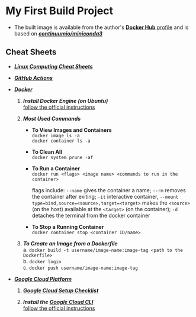 # My First Build Project

* The built image is available from the author's [**Docker Hub** profile](https://hub.docker.com/u/oameed) and is based on [**_continuumio/miniconda3_**](https://docs.anaconda.com/free/working-with-conda/applications/docker/)  

## Cheat Sheets 

* [**_Linux Computing Cheat Sheets_**](https://archive.org/details/computing-cheat-sheets)  

* [**_GitHub Actions_**](https://docs.github.com/en/actions)  

* [**_Docker_**](https://docs.docker.com/get-started/overview/)  

  1. **_Install Docker Engine (on Ubuntu)_**  
     [follow the official instructions](https://docs.docker.com/engine/install/ubuntu/)  

  2. **_Most Used Commands_**   
  
     * **To View Images and Containers**  
       `docker image ls -a`  
       `docker container ls -a`  
  
     * **To Clean All**  
       `docker system prune -af`  
  
     * **To Run a Container**  
       `docker run <flags> <image name> <commands to run in the container>`  

       flags include: `--name` gives the container a name; `--rm` removes the container after exiting; `-it` interactive container, `--mount type=bind,source=<source>,target=<target>` makes the `<source>` (on the host) available at the `<target>` (on the container); `-d` detaches the terminal from the docker container  

     * **To Stop a Running Container**  
       `docker container stop <container ID/name>`  
     
  3. **_To Create an Image from a Dockerfile_**  
     a. `docker build -t username/image-name:image-tag <path to the Dockerfile>`  
     b. `docker login`  
     c. `docker push username/image-name:image-tag`
 
* [**_Google Cloud Platform_**](https://cloud.google.com/docs)  

  1. [**_Google Cloud Setup Checklist_**](https://cloud.google.com/docs/enterprise/setup-checklist)  

  2. **_Install the_** [**_Google Cloud CLI_**](https://cloud.google.com/sdk/docs/cheatsheet)  
     [follow the official instructions](https://cloud.google.com/sdk/docs/install-sdk) 
     




